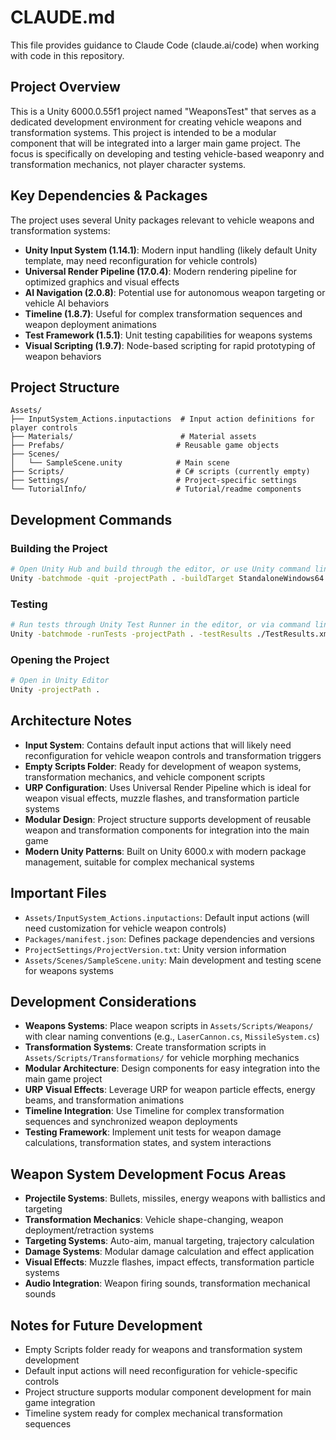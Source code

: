 # CLAUDE.md

This file provides guidance to Claude Code (claude.ai/code) when working with code in this repository.

## Project Overview

This is a Unity 6000.0.55f1 project named "WeaponsTest" that serves as a dedicated development environment for creating vehicle weapons and transformation systems. This project is intended to be a modular component that will be integrated into a larger main game project. The focus is specifically on developing and testing vehicle-based weaponry and transformation mechanics, not player character systems.

## Key Dependencies & Packages

The project uses several Unity packages relevant to vehicle weapons and transformation systems:
- **Unity Input System (1.14.1)**: Modern input handling (likely default Unity template, may need reconfiguration for vehicle controls)
- **Universal Render Pipeline (17.0.4)**: Modern rendering pipeline for optimized graphics and visual effects
- **AI Navigation (2.0.8)**: Potential use for autonomous weapon targeting or vehicle AI behaviors
- **Timeline (1.8.7)**: Useful for complex transformation sequences and weapon deployment animations
- **Test Framework (1.5.1)**: Unit testing capabilities for weapons systems
- **Visual Scripting (1.9.7)**: Node-based scripting for rapid prototyping of weapon behaviors

## Project Structure

```
Assets/
├── InputSystem_Actions.inputactions  # Input action definitions for player controls
├── Materials/                        # Material assets
├── Prefabs/                         # Reusable game objects
├── Scenes/
│   └── SampleScene.unity            # Main scene
├── Scripts/                         # C# scripts (currently empty)
├── Settings/                        # Project-specific settings
└── TutorialInfo/                    # Tutorial/readme components
```

## Development Commands

### Building the Project
```bash
# Open Unity Hub and build through the editor, or use Unity command line:
Unity -batchmode -quit -projectPath . -buildTarget StandaloneWindows64 -buildPath ./Builds/
```

### Testing
```bash
# Run tests through Unity Test Runner in the editor, or via command line:
Unity -batchmode -runTests -projectPath . -testResults ./TestResults.xml
```

### Opening the Project
```bash
# Open in Unity Editor
Unity -projectPath .
```

## Architecture Notes

- **Input System**: Contains default input actions that will likely need reconfiguration for vehicle weapon controls and transformation triggers
- **Empty Scripts Folder**: Ready for development of weapon systems, transformation mechanics, and vehicle component scripts
- **URP Configuration**: Uses Universal Render Pipeline which is ideal for weapon visual effects, muzzle flashes, and transformation particle systems
- **Modular Design**: Project structure supports development of reusable weapon and transformation components for integration into the main game
- **Modern Unity Patterns**: Built on Unity 6000.x with modern package management, suitable for complex mechanical systems

## Important Files

- `Assets/InputSystem_Actions.inputactions`: Default input actions (will need customization for vehicle weapon controls)
- `Packages/manifest.json`: Defines package dependencies and versions
- `ProjectSettings/ProjectVersion.txt`: Unity version information
- `Assets/Scenes/SampleScene.unity`: Main development and testing scene for weapons systems

## Development Considerations

- **Weapons Systems**: Place weapon scripts in `Assets/Scripts/Weapons/` with clear naming conventions (e.g., `LaserCannon.cs`, `MissileSystem.cs`)
- **Transformation Systems**: Create transformation scripts in `Assets/Scripts/Transformations/` for vehicle morphing mechanics
- **Modular Architecture**: Design components for easy integration into the main game project
- **URP Visual Effects**: Leverage URP for weapon particle effects, energy beams, and transformation animations
- **Timeline Integration**: Use Timeline for complex transformation sequences and synchronized weapon deployments
- **Testing Framework**: Implement unit tests for weapon damage calculations, transformation states, and system interactions

## Weapon System Development Focus Areas

- **Projectile Systems**: Bullets, missiles, energy weapons with ballistics and targeting
- **Transformation Mechanics**: Vehicle shape-changing, weapon deployment/retraction systems
- **Targeting Systems**: Auto-aim, manual targeting, trajectory calculation
- **Damage Systems**: Modular damage calculation and effect application
- **Visual Effects**: Muzzle flashes, impact effects, transformation particle systems
- **Audio Integration**: Weapon firing sounds, transformation mechanical sounds

## Notes for Future Development

- Empty Scripts folder ready for weapons and transformation system development
- Default input actions will need reconfiguration for vehicle-specific controls
- Project structure supports modular component development for main game integration
- Timeline system ready for complex mechanical transformation sequences